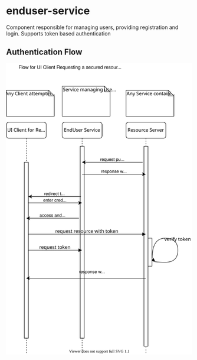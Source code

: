 # enduser-service
Component responsible for managing users, providing registration and login. Supports token based authentication

## Authentication Flow

![Alt](EndUserServiceAuth.svg)

